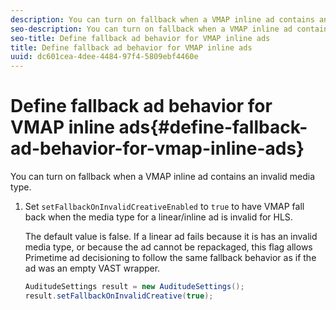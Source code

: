 ```yaml
---
description: You can turn on fallback when a VMAP inline ad contains an invalid media type.
seo-description: You can turn on fallback when a VMAP inline ad contains an invalid media type.
seo-title: Define fallback ad behavior for VMAP inline ads
title: Define fallback ad behavior for VMAP inline ads
uuid: dc601cea-4dee-4484-97f4-5809ebf4460e
---
```


# Define fallback ad behavior for VMAP inline ads{#define-fallback-ad-behavior-for-vmap-inline-ads}

You can turn on fallback when a VMAP inline ad contains an invalid media type.

1. Set `setFallbackOnInvalidCreativeEnabled` to `true` to have VMAP fall back when the media type for a linear/inline ad is invalid for HLS.

   The default value is false. If a linear ad fails because it is has an invalid media type, or because the ad cannot be repackaged, this flag allows Primetime ad decisioning to follow the same fallback behavior as if the ad was an empty VAST wrapper.

   ```java
   AuditudeSettings result = new AuditudeSettings(); 
   result.setFallbackOnInvalidCreative(true);
   ```

